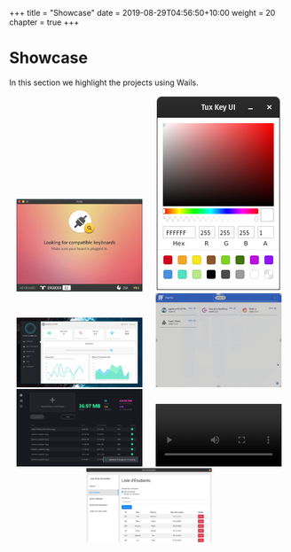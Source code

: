 +++
title = "Showcase"
date = 2019-08-29T04:56:50+10:00
weight = 20
chapter = true
+++

# Showcase 

In this section we highlight the projects using Wails.

<p style="text-align: center">
   <a style="width: 50%; padding: 10px;" href='wally/'><img style="max-width: 45%"  src="wally/wally.png"/></a>
   <a style="width: 50%; padding: 10px;" href='tuxedo-keyboard-ui/'><img style="max-width: 45%" src="tuxedo-keyboard-ui/screenshot.png"/></a>
   <a style="width: 50%; padding: 10px;" href='molly-wallet/'><img style="max-width: 45%"  src="molly-wallet/mollywallet.png"/></a>
   <a style="width: 50%; padding: 10px;" href='portfall/'><img style="max-width: 45%"  src="portfall/portfall-demo.gif"/></a>
   <a style="width: 50%; padding: 10px;" href='optimus/'><img style="max-width: 45%"  src="optimus/optimus_screenshot_editor--1200x742.png"/></a>
   <a style="width: 50%; padding: 10px;" href='restoric/'><video style="max-width: 45%"  src="restoric/restoric.mp4"/></a>
   <a style="width: 50%; padding: 10px;" href='driving-school/'><img style="max-width: 45%"  src="driving-school/screenshot.png"/></a>
</p>
